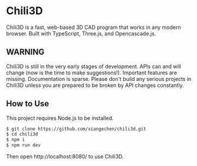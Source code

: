 # Chili3D

Chili3D is a fast, web-based 3D CAD program that works in any modern browser. Built with TypeScript, Three.js, and Opencascade.js.

## WARNING

Chili3D is still in the very early stages of development. APIs can and will change (now is the time to make suggestions!). Important features are missing. Documentation is sparse. Please don't build any serious projects in Chili3D unless you are prepared to be broken by API changes constantly.

## How to Use

This project requires Node.js to be installed.

```bash
$ git clone https://github.com/xiangechen/chili3d.git
$ cd chili3d
$ npm i
$ npm run dev
```

Then open http://localhost:8080/ to use Chili3D.
